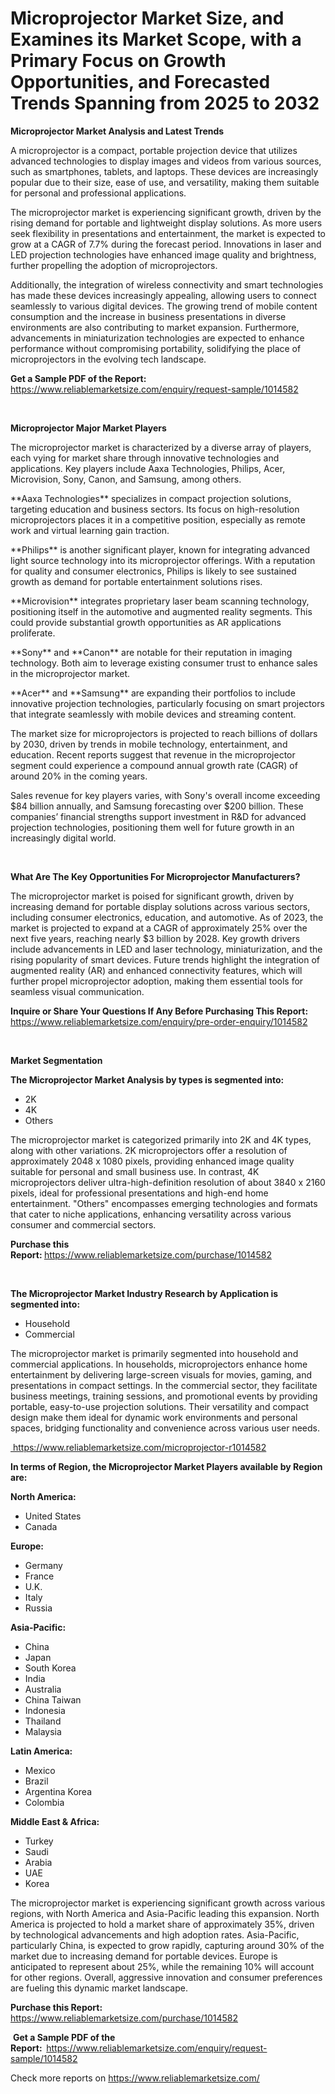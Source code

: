 <p><h1>Microprojector Market Size, and Examines its Market Scope, with a Primary Focus on Growth Opportunities, and Forecasted Trends Spanning from 2025 to 2032</h1></p><p><strong>Microprojector Market Analysis and Latest Trends</strong></p>
<p><p>A microprojector is a compact, portable projection device that utilizes advanced technologies to display images and videos from various sources, such as smartphones, tablets, and laptops. These devices are increasingly popular due to their size, ease of use, and versatility, making them suitable for personal and professional applications.</p><p>The microprojector market is experiencing significant growth, driven by the rising demand for portable and lightweight display solutions. As more users seek flexibility in presentations and entertainment, the market is expected to grow at a CAGR of 7.7% during the forecast period. Innovations in laser and LED projection technologies have enhanced image quality and brightness, further propelling the adoption of microprojectors.</p><p>Additionally, the integration of wireless connectivity and smart technologies has made these devices increasingly appealing, allowing users to connect seamlessly to various digital devices. The growing trend of mobile content consumption and the increase in business presentations in diverse environments are also contributing to market expansion. Furthermore, advancements in miniaturization technologies are expected to enhance performance without compromising portability, solidifying the place of microprojectors in the evolving tech landscape.</p></p>
<p><strong>Get a Sample PDF of the Report:&nbsp;</strong> <a href="https://www.reliablemarketsize.com/enquiry/request-sample/1014582?utm_campaign=2457&utm_medium=2&utm_source=Github&utm_content=ia&utm_term=06032025&utm_id=microprojector">https://www.reliablemarketsize.com/enquiry/request-sample/1014582</a></p>
<p>&nbsp;</p>
<p><strong>Microprojector Major Market Players</strong></p>
<p><p>The microprojector market is characterized by a diverse array of players, each vying for market share through innovative technologies and applications. Key players include Aaxa Technologies, Philips, Acer, Microvision, Sony, Canon, and Samsung, among others.</p><p>**Aaxa Technologies** specializes in compact projection solutions, targeting education and business sectors. Its focus on high-resolution microprojectors places it in a competitive position, especially as remote work and virtual learning gain traction.</p><p>**Philips** is another significant player, known for integrating advanced light source technology into its microprojector offerings. With a reputation for quality and consumer electronics, Philips is likely to see sustained growth as demand for portable entertainment solutions rises.</p><p>**Microvision** integrates proprietary laser beam scanning technology, positioning itself in the automotive and augmented reality segments. This could provide substantial growth opportunities as AR applications proliferate.</p><p>**Sony** and **Canon** are notable for their reputation in imaging technology. Both aim to leverage existing consumer trust to enhance sales in the microprojector market.</p><p>**Acer** and **Samsung** are expanding their portfolios to include innovative projection technologies, particularly focusing on smart projectors that integrate seamlessly with mobile devices and streaming content.</p><p>The market size for microprojectors is projected to reach billions of dollars by 2030, driven by trends in mobile technology, entertainment, and education. Recent reports suggest that revenue in the microprojector segment could experience a compound annual growth rate (CAGR) of around 20% in the coming years.</p><p>Sales revenue for key players varies, with Sony's overall income exceeding $84 billion annually, and Samsung forecasting over $200 billion. These companies’ financial strengths support investment in R&D for advanced projection technologies, positioning them well for future growth in an increasingly digital world.</p></p>
<p>&nbsp;</p>
<p><strong>What Are The Key Opportunities For Microprojector Manufacturers?</strong></p>
<p><p>The microprojector market is poised for significant growth, driven by increasing demand for portable display solutions across various sectors, including consumer electronics, education, and automotive. As of 2023, the market is projected to expand at a CAGR of approximately 25% over the next five years, reaching nearly $3 billion by 2028. Key growth drivers include advancements in LED and laser technology, miniaturization, and the rising popularity of smart devices. Future trends highlight the integration of augmented reality (AR) and enhanced connectivity features, which will further propel microprojector adoption, making them essential tools for seamless visual communication.</p></p>
<p><strong>Inquire or Share Your Questions If Any Before Purchasing This Report:</strong> <a href="https://www.reliablemarketsize.com/enquiry/pre-order-enquiry/1014582?utm_campaign=2457&utm_medium=2&utm_source=Github&utm_content=ia&utm_term=06032025&utm_id=microprojector">https://www.reliablemarketsize.com/enquiry/pre-order-enquiry/1014582</a></p>
<p>&nbsp;</p>
<p><strong>Market Segmentation</strong></p>
<p><strong>The Microprojector Market Analysis by types is segmented into:</strong></p>
<p><ul><li>2K</li><li>4K</li><li>Others</li></ul></p>
<p><p>The microprojector market is categorized primarily into 2K and 4K types, along with other variations. 2K microprojectors offer a resolution of approximately 2048 x 1080 pixels, providing enhanced image quality suitable for personal and small business use. In contrast, 4K microprojectors deliver ultra-high-definition resolution of about 3840 x 2160 pixels, ideal for professional presentations and high-end home entertainment. "Others" encompasses emerging technologies and formats that cater to niche applications, enhancing versatility across various consumer and commercial sectors.</p></p>
<p><strong>Purchase this Report:&nbsp;</strong><a href="https://www.reliablemarketsize.com/purchase/1014582?utm_campaign=2457&utm_medium=2&utm_source=Github&utm_content=ia&utm_term=06032025&utm_id=microprojector">https://www.reliablemarketsize.com/purchase/1014582</a></p>
<p>&nbsp;</p>
<p><strong>The Microprojector Market Industry Research by Application is segmented into:</strong></p>
<p><ul><li>Household</li><li>Commercial</li></ul></p>
<p><p>The microprojector market is primarily segmented into household and commercial applications. In households, microprojectors enhance home entertainment by delivering large-screen visuals for movies, gaming, and presentations in compact settings. In the commercial sector, they facilitate business meetings, training sessions, and promotional events by providing portable, easy-to-use projection solutions. Their versatility and compact design make them ideal for dynamic work environments and personal spaces, bridging functionality and convenience across various user needs.</p></p>
<p><a href="https://www.reliablemarketsize.com/microprojector-r1014582?utm_campaign=2457&utm_medium=2&utm_source=Github&utm_content=ia&utm_term=06032025&utm_id=microprojector">&nbsp;https://www.reliablemarketsize.com/microprojector-r1014582</a></p>
<p><strong>In terms of Region, the Microprojector Market Players available by Region are:</strong></p>
<p>
    <p> <strong> North America: </strong>
        <ul>
            <li>United States</li>
            <li>Canada</li>
        </ul>
        </p> 
    <p> <strong> Europe: </strong>
        <ul>
            <li>Germany</li>
            <li>France</li>
            <li>U.K.</li>
            <li>Italy</li>
            <li>Russia</li>
        </ul>
        </p> 
    <p> <strong> Asia-Pacific: </strong>
        <ul>
            <li>China</li>
            <li>Japan</li>
            <li>South Korea</li>
            <li>India</li>
            <li>Australia</li>
            <li>China Taiwan</li>
            <li>Indonesia</li>
            <li>Thailand</li>
            <li>Malaysia</li>
        </ul>
        </p> 
    <p> <strong> Latin America: </strong>
        <ul>
            <li>Mexico</li>
            <li>Brazil</li>
            <li>Argentina Korea</li>
            <li>Colombia</li>
        </ul>
        </p> 
    <p> <strong> Middle East & Africa: </strong>
        <ul>
            <li>Turkey</li>
            <li>Saudi</li>
            <li>Arabia</li>
            <li>UAE</li>
            <li>Korea</li>
        </ul>
    </p>
    </p>
<p><p>The microprojector market is experiencing significant growth across various regions, with North America and Asia-Pacific leading this expansion. North America is projected to hold a market share of approximately 35%, driven by technological advancements and high adoption rates. Asia-Pacific, particularly China, is expected to grow rapidly, capturing around 30% of the market due to increasing demand for portable devices. Europe is anticipated to represent about 25%, while the remaining 10% will account for other regions. Overall, aggressive innovation and consumer preferences are fueling this dynamic market landscape.</p></p>
<p><strong>Purchase this Report: </strong><a href="https://www.reliablemarketsize.com/purchase/1014582?utm_campaign=2457&utm_medium=2&utm_source=Github&utm_content=ia&utm_term=06032025&utm_id=microprojector">https://www.reliablemarketsize.com/purchase/1014582</a></p>
<p>&nbsp;<strong>Get a Sample PDF of the Report:&nbsp;&nbsp;</strong><a href="https://www.reliablemarketsize.com/enquiry/request-sample/1014582?utm_campaign=2457&utm_medium=2&utm_source=Github&utm_content=ia&utm_term=06032025&utm_id=microprojector">https://www.reliablemarketsize.com/enquiry/request-sample/1014582</a></p>
<p><strong></strong></p>
<p>Check more reports on <a href="https://www.reliablemarketsize.com/?utm_campaign=2457&utm_medium=2&utm_source=Github&utm_content=ia&utm_term=06032025&utm_id=microprojector">https://www.reliablemarketsize.com/</a></p>
